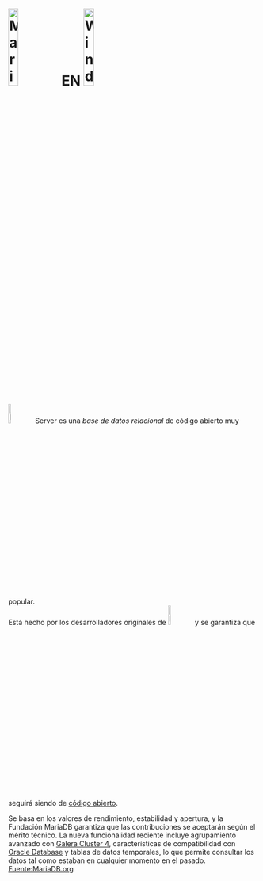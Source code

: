 # <img src="https://upload.wikimedia.org/wikipedia/commons/thumb/c/ca/MariaDB_colour_logo.svg/416px-MariaDB_colour_logo.svg.png" alt="MariaDB" width="20%"/> EN <img src="https://upload.wikimedia.org/wikipedia/commons/a/a3/Windows10Logo.png" alt="Windows 10" width="20%"/>


<img src="https://upload.wikimedia.org/wikipedia/commons/thumb/c/ca/MariaDB_colour_logo.svg/416px-MariaDB_colour_logo.svg.png" alt="MariaDB" width="10%"/> Server es una  _base de datos relacional_ de código abierto muy popular.   
Está hecho por los desarrolladores originales de <img src="https://labs.mysql.com/common/logos/mysql-logo.svg" alt="MySQL" width="10%"/> y se garantiza que seguirá siendo de [código abierto](https://es.wikipedia.org/wiki/C%C3%B3digo_abierto). 

Se basa en los valores de rendimiento, estabilidad y apertura, y la Fundación MariaDB garantiza que las 
contribuciones se aceptarán según el mérito técnico. 
La nueva funcionalidad reciente incluye agrupamiento avanzado con [Galera Cluster 4](https://galeracluster.com/), 
características de compatibilidad con [Oracle Database](https://www.oracle.com/database/) y tablas de datos temporales, 
lo que permite consultar los datos tal como estaban en cualquier momento en el pasado.  
[Fuente:MariaDB.org](https://mariadb.org/)
